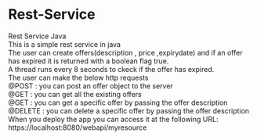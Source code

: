 # Rest-Service
Rest Service Java \
This is a simple rest service in java \
The user can create offers(description , price ,expirydate) and if an offer has expired it is returned with a boolean flag true.\
A thread runs every 8 seconds to ckeck if the offer has expired.\
The user can make the below http requests\
@POST : you can post an offer object to the server\
@GET : you can get all the existing offers\
@GET : you can get a specific offer by passing the offer description\
@DELETE : you can delete a specific offer by passing the offer description\
When you deploy the app you can access it at the following URL: https://localhost:8080/webapi/myresource
